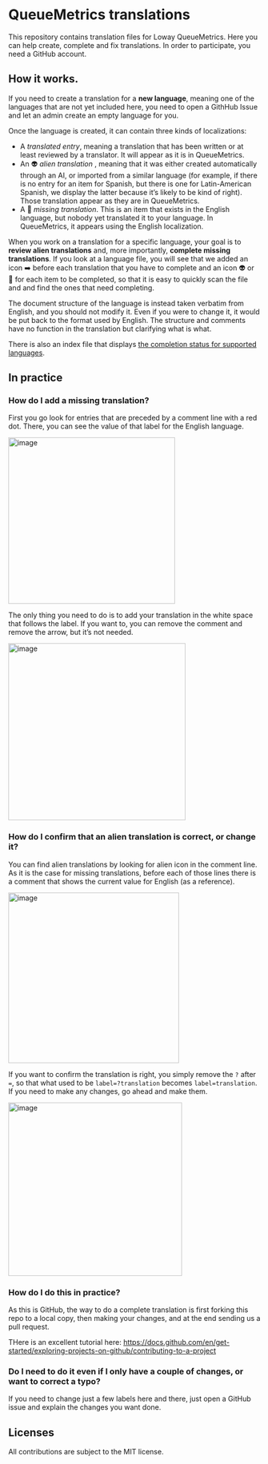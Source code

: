 # QueueMetrics translations

This repository contains translation files for Loway QueueMetrics. Here you can help 
create, complete and fix translations.
In order to participate, you need a GitHub account.

## How it works.

If you need to create a translation for a **new language**, meaning one of the languages that are not yet included here, 
you need to open a GithHub Issue and let an admin create an empty language for you.

Once the language is created, it can contain three kinds of localizations:

* A _translated entry_, meaning a translation that has been written or at least reviewed 
 by a translator. It will appear as it is in QueueMetrics.
* An 👽  _alien translation_  , meaning that it was either created automatically through an AI, 
  or imported from a similar language (for example, if there is no entry for an item for Spanish, but 
  there is one for Latin-American Spanish, we display the latter because it’s likely to be kind of right). 
  Those translation appear as they are in QueueMetrics.
* A 🔴 _missing translation_. This is an item that exists in the English language, but nobody yet translated it 
  to your language. In QueueMetrics, it appears using the English localization.

When you work on a translation for a specific language, your goal is to  **review alien translations** and, 
more importantly, **complete missing translations**. If you look at a language file, you will see that we 
added an icon ➡️ before each translation that you have to complete and an icon 👽 or 🔴 for each item to be completed, 
so that it is easy to quickly scan the file and  and find the ones that need completing.

The document structure of the language is instead taken verbatim from English, 
and you should not modify it. Even if you were to change it, it would be put back to the format used by English. 
The structure and comments have no function in the translation but clarifying what is what.

There is also an index file that displays [the completion status for supported languages](../../blob/main/INDEX.md). 

## In practice

### How do I add a missing translation?

First you go look for entries that are preceded by a comment line with a red dot. 
There, you can see the value of that label for the English language.

<img width="333" alt="image" src="https://github.com/Loway/QueueMetrics_Translations/assets/1101849/25d44f85-7eb2-47f9-8458-36b73fc06467">


The only thing you need to do is to add your translation in the white space that follows the label.
If you want to, you can remove the comment and remove the arrow, but it’s not needed.

<img width="354" alt="image" src="https://github.com/Loway/QueueMetrics_Translations/assets/1101849/5c9fdd0a-91a3-4a9c-aa0d-ae1ef952c2c5">



### How do I confirm that  an alien translation is correct, or change it?

You can find alien translations by looking for alien icon in the comment line. As it is the case for missing translations, before each of those lines there is a comment that shows the current value for English (as a reference).

<img width="341" alt="image" src="https://github.com/Loway/QueueMetrics_Translations/assets/1101849/0964652f-61e2-44cc-be34-6f2440beb16b">

If you want to confirm the translation is right, you simply remove the `?` after `=`, so that what used to be `label=?translation` becomes `label=translation`. If you need to make any changes, go ahead and make them.

<img width="347" alt="image" src="https://github.com/Loway/QueueMetrics_Translations/assets/1101849/9a3ee4ac-ce09-44b9-a7d2-b2f4cb8dd888">



### How do I do this in practice?

As this is GitHub, the way to do a complete translation is first forking this repo to a local copy, 
then making your changes, and at the end sending us a pull  request.

THere is an excellent tutorial here: https://docs.github.com/en/get-started/exploring-projects-on-github/contributing-to-a-project



### Do I need to do it even if I only have a couple of changes, or want to correct a typo?

If you need to change just a few labels here and there, just open a GitHub issue and explain the changes you want done.

## Licenses

All contributions are subject to the MIT license.


